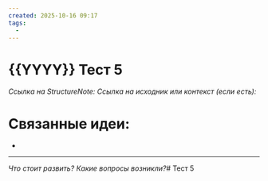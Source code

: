 ```yaml
---
created: 2025-10-16 09:17
tags:
  -
---
```

#  {{YYYY}} Тест 5
*Ссылка на StructureNote:*
*Ссылка на исходник или контекст (если есть):* 

# Связанные идеи:
* 
---

*Что стоит развить? Какие вопросы возникли?*# Тест 5
